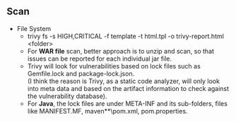 ## Scan
- File System
  - trivy fs -s HIGH,CRITICAL -f template -t html.tpl -o trivy-report.html \<folder>
  - For **WAR file** scan, better approach is to unzip and scan, so that issues can be reported for each individual jar file.  
  - Trivy will look for vulnerabilities based on lock files such as Gemfile.lock and package-lock.json.  
  (I think the reason is Trivy, as a static code analyzer, will only look into meta data and based on the artifact information to check against the vulnerability database).
  - For **Java**, the lock files are under META-INF and its sub-folders, files like MANIFEST.MF, maven\**\pom.xml, pom.properties. 